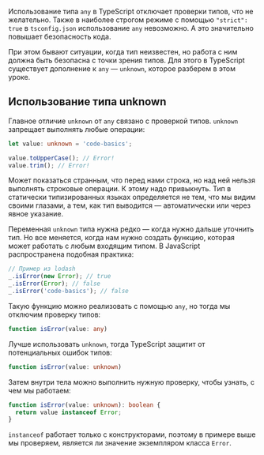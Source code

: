 
Использование типа `any` в TypeScript отключает проверки типов, что не желательно. Также в наиболее строгом режиме с помощью `"strict": true` в `tsconfig.json` использование `any` невозможно. А это значительно повышает безопасность кода.

При этом бывают ситуации, когда тип неизвестен, но работа с ним должна быть безопасна с точки зрения типов. Для этого в TypeScript существует дополнение к `any` — `unknown`, которое разберем в этом уроке.

## Использование типа unknown

Главное отличие `unknown` от `any` связано с проверкой типов. `unknown` запрещает выполнять любые операции:

```typescript
let value: unknown = 'code-basics';

value.toUpperCase(); // Error!
value.trim(); // Error!
```

Может показаться странным, что перед нами строка, но над ней нельзя выполнять строковые операции. К этому надо привыкнуть. Тип в статически типизированных языках определяется не тем, что мы видим своими глазами, а тем, как тип выводится — автоматически или через явное указание.

Переменная `unknown` типа нужна редко — когда нужно дальше уточнить тип. Но все меняется, когда нам нужно создать функцию, которая может работать с любым входящим типом. В JavaScript распространена подобная практика:

```typescript
// Пример из lodash
_.isError(new Error); // true
_.isError(Error); // false
_.isError('code-basics'); // false
```

Такую функцию можно реализовать с помощью `any`, но тогда мы отключим проверку типов:

```typescript
function isError(value: any)
```

Лучше использовать `unknown`, тогда TypeScript защитит от потенциальных ошибок типов:

```typescript
function isError(value: unknown)
```

Затем внутри тела можно выполнить нужную проверку, чтобы узнать, с чем мы работаем:

```typescript
function isError(value: unknown): boolean {
  return value instanceof Error;
}
```

`instanceof` работает только с конструкторами, поэтому в примере выше мы проверяем, является ли значение экземпляром класса `Error`.
